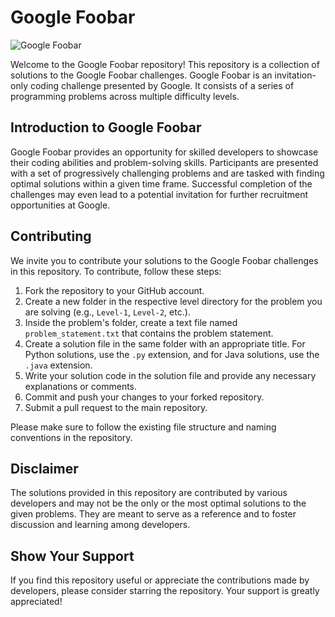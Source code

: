 # Google Foobar

![Google Foobar](foobar.jpg)

Welcome to the Google Foobar repository! This repository is a collection of solutions to the Google Foobar challenges. Google Foobar is an invitation-only coding challenge presented by Google. It consists of a series of programming problems across multiple difficulty levels.

## Introduction to Google Foobar

Google Foobar provides an opportunity for skilled developers to showcase their coding abilities and problem-solving skills. Participants are presented with a set of progressively challenging problems and are tasked with finding optimal solutions within a given time frame. Successful completion of the challenges may even lead to a potential invitation for further recruitment opportunities at Google.

## Contributing

We invite you to contribute your solutions to the Google Foobar challenges in this repository. To contribute, follow these steps:

1. Fork the repository to your GitHub account.
2. Create a new folder in the respective level directory for the problem you are solving (e.g., `Level-1`, `Level-2`, etc.).
3. Inside the problem's folder, create a text file named `problem_statement.txt` that contains the problem statement.
4. Create a solution file in the same folder with an appropriate title. For Python solutions, use the `.py` extension, and for Java solutions, use the `.java` extension.
5. Write your solution code in the solution file and provide any necessary explanations or comments.
6. Commit and push your changes to your forked repository.
7. Submit a pull request to the main repository.

Please make sure to follow the existing file structure and naming conventions in the repository.

## Disclaimer

The solutions provided in this repository are contributed by various developers and may not be the only or the most optimal solutions to the given problems. They are meant to serve as a reference and to foster discussion and learning among developers.

## Show Your Support

If you find this repository useful or appreciate the contributions made by developers, please consider starring the repository. Your support is greatly appreciated!




